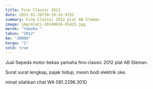 ```yaml
---
title: Fino Classic 2012
date: 2021-01-26T10:19:33.915Z
summary: Fino Classic 2012 plat AB Sleman
image: img/mlati-20140616-01415.jpg
merek: "Yamaha "
tahun: "2012"
km: "20000"
harga: "1"
sold: true
---
```

Jual Sepeda motor bekas yamaha fino classic 2012 plat AB Sleman.

Surat surat lengkap, pajak hidup, mesin bodi elektrik oke.

minat silahkan chat WA 081.2296.3010